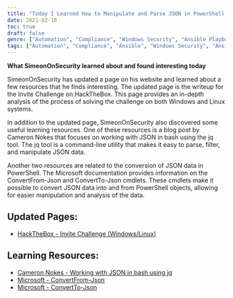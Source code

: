 ```yaml
---
title: "Today I Learned How to Manipulate and Parse JSON in PowerShell and Bash"
date: 2021-02-18
toc: true
draft: false
genre: ["Automation", "Compliance", "Windows Security", "Ansible Playbooks", "Ansible Collections", "IT Security", "Configuration Management", "DevOps", "Windows Administration", "System Configuration"]
tags: ["Automation", "Compliance", "Ansible", "Windows Security", "Ansible Playbooks", "Ansible Collections", "Windows STIG", "Configuration Management", "DevOps", "IT Security", "Windows Administration", "System Configuration", "Windows Automation", "STIG Compliance", "Windows_STIG_Ansible", "Windows_STIGs", "GitHub", "Block", "Rescue", "Always", "Windows Automation Guide", "Windows Security Automation", "Security Compliance", "Ansible Automation", "STIG Requirements", "Ansible Modules", "Windows Configuration", "Windows Administration Tools", "Automation Framework", "IT Infrastructure Automation", "Configuration Compliance", "Windows Security Best Practices"]
---
```


**What SimeonOnSecurity learned about and found interesting today**

SimeonOnSecurity has updated a page on his website and learned about a few resources that he finds interesting. The updated page is the writeup for the Invite Challenge on HackTheBox. This page provides an in-depth analysis of the process of solving the challenge on both Windows and Linux systems.

In addition to the updated page, SimeonOnSecurity also discovered some useful learning resources. One of these resources is a blog post by Cameron Nokes that focuses on working with JSON in bash using the jq tool. The jq tool is a command-line utility that makes it easy to parse, filter, and manipulate JSON data.

Another two resources are related to the conversion of JSON data in PowerShell. The Microsoft documentation provides information on the ConvertFrom-Json and ConvertTo-Json cmdlets. These cmdlets make it possible to convert JSON data into and from PowerShell objects, allowing for easier manipulation and analysis of the data.

## Updated Pages:
- [HackTheBox - Invite Challenge (Windows/Linux)](https://simeononsecurity.com/writeups/hackthebox-invite-challenge/)

## Learning Resources:
- [Cameron Nokes - Working with JSON in bash using jq](https://cameronnokes.com/blog/working-with-json-in-bash-using-jq/)
- [Microsoft - ConvertFrom-Json](https://docs.microsoft.com/en-us/powershell/module/microsoft.powershell.utility/convertfrom-json?view=powershell-7.1)
- [Microsoft - ConvertTo-Json](https://docs.microsoft.com/en-us/powershell/module/microsoft.powershell.utility/convertto-json?view=powershell-7.1)